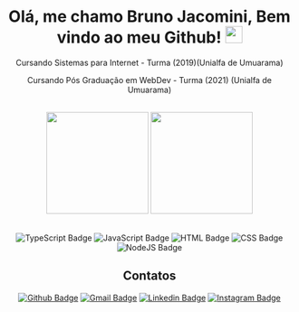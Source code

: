 <h1 align="center">Olá, me chamo Bruno Jacomini, Bem vindo ao meu Github! <img src="https://emojis.slackmojis.com/emojis/images/1580448086/7667/think-about-it.png?1580448086" width="30"/></h1>

<div align="center">
  
  <p>Cursando Sistemas para Internet - Turma (2019)(Unialfa de Umuarama)</p>
  <p>Cursando Pós Graduação em WebDev - Turma (2021) (Unialfa de Umuarama)</p>

</div>

<br>

<div align="center">

  <img height="180em" src="https://github-readme-stats.vercel.app/api?username=Xampiis&show_icons=true&theme=tokyonight&include_all_commits=true&count_private=true"/>
  <img height="180em" src="https://github-readme-stats.vercel.app/api/top-langs/?username=Xampiis&layout=compact&langs_count=16&theme=tokyonight"/>

</div>

<br>

<div align="center">
  
  ![TypeScript Badge](https://img.shields.io/badge/TypeScript-007ACC?style=for-the-badge&logo=typescript&logoColor=white)
  ![JavaScript Badge](https://img.shields.io/badge/JavaScript-F7DF1E?style=for-the-badge&logo=javascript&logoColor=black)
  ![HTML Badge](https://img.shields.io/badge/HTML-239120?style=for-the-badge&logo=html5&logoColor=white)
  ![CSS Badge](https://img.shields.io/badge/CSS-239120?&style=for-the-badge&logo=css3&logoColor=white)
  ![NodeJS Badge](https://img.shields.io/badge/Node.js-43853D?style=for-the-badge&logo=node.js&logoColor=white)
  
  ## Contatos
  
  [![Github Badge](https://img.shields.io/badge/GitHub-100000?style=for-the-badge&logo=github&logoColor=white)](https://github.com/Xampiis)
  [![Gmail Badge](https://img.shields.io/badge/Gmail-D14836?style=for-the-badge&logo=gmail&logoColor=white)](mailto:brunosjacomini18@gmail.com)
  [![Linkedin Badge](https://img.shields.io/badge/LinkedIn-0077B5?style=for-the-badge&logo=linkedin&logoColor=white)](https://www.linkedin.com/in/bruno-jacomini-b3916a17a/)
  [![Instagram Badge](https://img.shields.io/badge/Instagram-23E4405F?style=for-the-badge&logo=instagram&logoColor=white)](https://www.instagram.com/brunoexd/)
  
</div>

